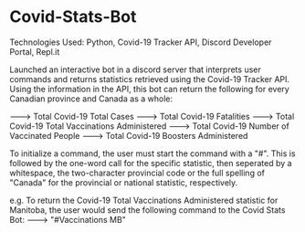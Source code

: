 # Covid-Stats-Bot

Technologies Used: Python, Covid-19 Tracker API, Discord Developer Portal, Repl.it

Launched an interactive bot in a discord server that interprets user commands and returns statistics retrieved using the Covid-19 Tracker API. Using the information in the API, this bot can return the following for every Canadian province and Canada as a whole:

---> Total Covid-19 Total Cases
---> Total Covid-19 Fatalities
---> Total Covid-19 Total Vaccinations Administered
---> Total Covid-19 Number of Vaccinated People
---> Total Covid-19 Boosters Administered

To initialize a command, the user must start the command with a "#". This is followed by the one-word call for the specific statistic, then seperated by a whitespace, the two-character provincial code or the full spelling of "Canada" for the provincial or national statistic, respectively.

e.g. To return the Covid-19 Total Vaccinations Administered statistic for Manitoba, the user would send the following command to the Covid Stats Bot:
---> "#Vaccinations MB"
